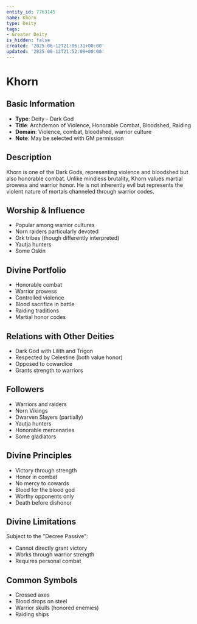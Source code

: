 ```yaml
---
entity_id: 7763145
name: Khorn
type: Deity
tags:
- Greater Deity
is_hidden: false
created: '2025-06-12T21:06:31+00:00'
updated: '2025-06-12T21:52:09+00:00'
---
```


# Khorn

## Basic Information

- **Type**: Deity - Dark God
- **Title**: Archdemon of Violence, Honorable Combat, Bloodshed, Raiding
- **Domain**: Violence, combat, bloodshed, warrior culture
- **Note**: May be selected with GM permission

## Description

Khorn is one of the Dark Gods, representing violence and bloodshed but also honorable combat. Unlike mindless brutality, Khorn values martial prowess and warrior honor. He is not inherently evil but represents the violent nature of mortals channeled through warrior codes.

## Worship & Influence

- Popular among warrior cultures
- Norn raiders particularly devoted
- Ork tribes (though differently interpreted)
- Yautja hunters
- Some Oskin

## Divine Portfolio

- Honorable combat
- Warrior prowess
- Controlled violence
- Blood sacrifice in battle
- Raiding traditions
- Martial honor codes

## Relations with Other Deities

- Dark God with Lilith and Trigon
- Respected by Celestine (both value honor)
- Opposed to cowardice
- Grants strength to warriors

## Followers

- Warriors and raiders
- Norn Vikings
- Dwarven Slayers (partially)
- Yautja hunters
- Honorable mercenaries
- Some gladiators

## Divine Principles

- Victory through strength
- Honor in combat
- No mercy to cowards
- Blood for the blood god
- Worthy opponents only
- Death before dishonor

## Divine Limitations

Subject to the "Decree Passive":

- Cannot directly grant victory
- Works through warrior strength
- Requires personal combat

## Common Symbols

- Crossed axes
- Blood drops on steel
- Warrior skulls (honored enemies)
- Raiding ships